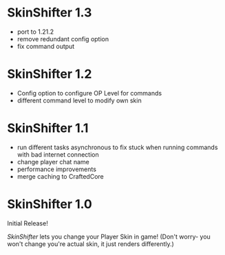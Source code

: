 SkinShifter 1.3
================

- port to 1.21.2
- remove redundant config option
- fix command output

SkinShifter 1.2
================

- Config option to configure OP Level for commands
- different command level to modify own skin

SkinShifter 1.1
================

- run different tasks asynchronous to fix stuck when running commands with bad internet connection
- change player chat name
- performance improvements
- merge caching to CraftedCore

SkinShifter 1.0
================

Initial Release!

*SkinShifter* lets you change your Player Skin in game!
(Don't worry- you won't change you're actual skin, it just renders differently.)